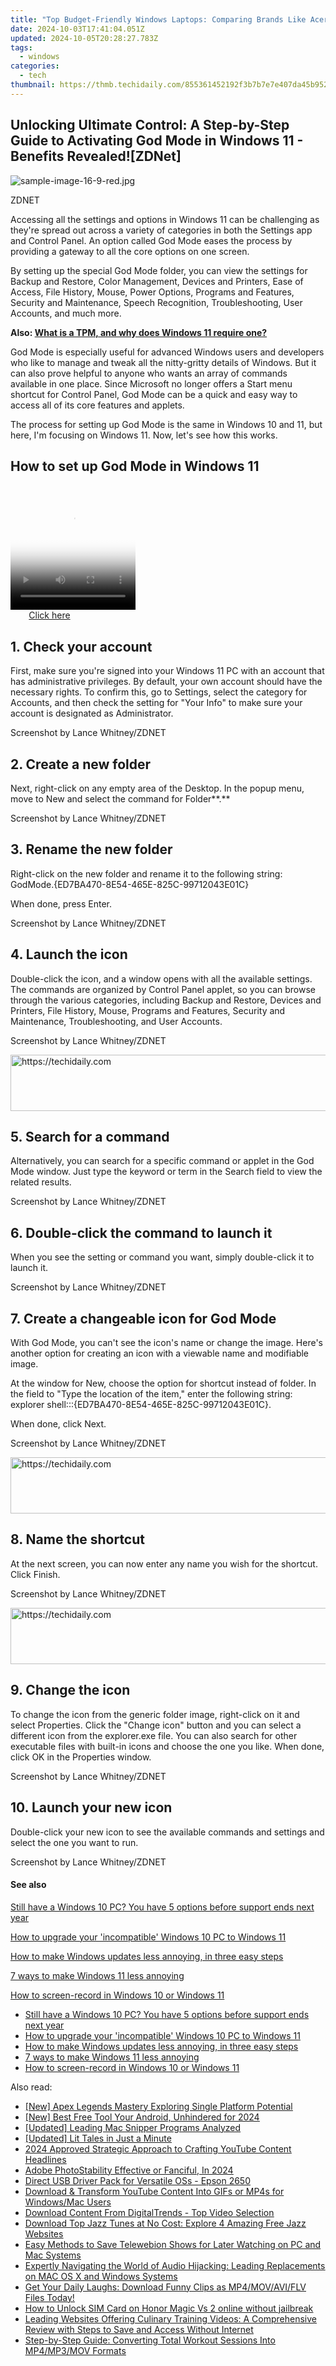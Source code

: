 ```yaml
---
title: "Top Budget-Friendly Windows Laptops: Comparing Brands Like Acer & Dell | ZDNet's Guide"
date: 2024-10-03T17:41:04.051Z
updated: 2024-10-05T20:28:27.783Z
tags:
  - windows
categories:
  - tech
thumbnail: https://thmb.techidaily.com/855361452192f3b7b7e7e407da45b95275a5f560d0d0de9b64cf3676aeaaee8b.jpg
---
```


## Unlocking Ultimate Control: A Step-by-Step Guide to Activating God Mode in Windows 11 - Benefits Revealed![ZDNet]

![sample-image-16-9-red.jpg](https://www.zdnet.com/a/img/resize/290d9f89bb1ad59305cdd1bad76bc67ae9f2160a/2024/09/09/e4557c45-e6e1-4d08-9cdd-d6b34abfe241/figure-top-how-to-manage-windows-11-with-god-mode.jpg?auto=webp&width=1280)

ZDNET

Accessing all the settings and options in Windows 11 can be challenging as they're spread out across a variety of categories in both the Settings app and Control Panel. An option called God Mode eases the process by providing a gateway to all the core options on one screen.

By setting up the special God Mode folder, you can view the settings for Backup and Restore, Color Management, Devices and Printers, Ease of Access, File History, Mouse, Power Options, Programs and Features, Security and Maintenance, Speech Recognition, Troubleshooting, User Accounts, and much more.

**Also: [What is a TPM, and why does Windows 11 require one?](https://www.zdnet.com/article/what-is-a-tpm-and-why-does-windows-11-require-one/)**

God Mode is especially useful for advanced Windows users and developers who like to manage and tweak all the nitty-gritty details of Windows. But it can also prove helpful to anyone who wants an array of commands available in one place. Since Microsoft no longer offers a Start menu shortcut for Control Panel, God Mode can be a quick and easy way to access all of its core features and applets.

The process for setting up God Mode is the same in Windows 10 and 11, but here, I'm focusing on Windows 11\. Now, let's see how this works.

## How to set up God Mode in Windows 11 

<!-- affiliate ads begin -->
<span id="1304648">
					<video width="200" height="200" style="cursor:pointer"
           poster="//a.impactradius-go.com/display-clicktoplayimage/1304648.png"
           onclick="if(!this.playClicked){this.play();this.setAttribute('controls',true);this.playClicked=true;}">
	   <source src="//a.impactradius-go.com/display-ad/15852-1304648">
	   <img src="//a.impactradius-go.com/display-clicktoplayimage/1304648.png" style="border: none; height: 100%; width: 100%; object-fit: contain">
	</video>
	<div style="width:125px;text-align:center"><a href="javascript:window.open(decodeURIComponent('https%3A%2F%2Fthefitville.pxf.io%2Fc%2F5597632%2F1304648%2F15852'), '_blank');void(0);">Click here</a></div>
</span>
<img height="0" width="0" src="https://imp.pxf.io/i/5597632/1304648/15852" style="position:absolute;visibility:hidden;" border="0" />
<!-- affiliate ads end -->

## 1\. Check your account

First, make sure you're signed into your Windows 11 PC with an account that has administrative privileges. By default, your own account should have the necessary rights. To confirm this, go to Settings, select the category for Accounts, and then check the setting for "Your Info" to make sure your account is designated as Administrator.

Screenshot by Lance Whitney/ZDNET

## 2\. Create a new folder

Next, right-click on any empty area of the Desktop. In the popup menu, move to New and select the command for Folder**.**

Screenshot by Lance Whitney/ZDNET

## 3\. Rename the new folder

Right-click on the new folder and rename it to the following string:  
 GodMode.{ED7BA470-8E54-465E-825C-99712043E01C}

When done, press Enter.

Screenshot by Lance Whitney/ZDNET

## 4\. Launch the icon

Double-click the icon, and a window opens with all the available settings. The commands are organized by Control Panel applet, so you can browse through the various categories, including Backup and Restore, Devices and Printers, File History, Mouse, Programs and Features, Security and Maintenance, Troubleshooting, and User Accounts.

Screenshot by Lance Whitney/ZDNET

<!-- affiliate ads begin -->
<a href="https://unicoeye.pxf.io/c/5597632/2134496/18498" target="_top" id="2134496">
  <img src="//a.impactradius-go.com/display-ad/18498-2134496" border="0" alt="https://techidaily.com" width="728" height="90"/>
</a>
<img height="0" width="0" src="https://unicoeye.pxf.io/i/5597632/2134496/18498" style="position:absolute;visibility:hidden;" border="0" />
<!-- affiliate ads end -->

## 5\. Search for a command

Alternatively, you can search for a specific command or applet in the God Mode window. Just type the keyword or term in the Search field to view the related results.

Screenshot by Lance Whitney/ZDNET

## 6\. Double-click the command to launch it

When you see the setting or command you want, simply double-click it to launch it.

Screenshot by Lance Whitney/ZDNET

## 7\. Create a changeable icon for God Mode

With God Mode, you can't see the icon's name or change the image. Here's another option for creating an icon with a viewable name and modifiable image.

At the window for New, choose the option for shortcut instead of folder. In the field to "Type the location of the item," enter the following string:  
 explorer shell:::{ED7BA470-8E54-465E-825C-99712043E01C}.

When done, click Next.

Screenshot by Lance Whitney/ZDNET

<!-- affiliate ads begin -->
<a href="https://appsumo.8odi.net/c/5597632/2123731/7443" target="_top" id="2123731">
  <img src="//a.impactradius-go.com/display-ad/7443-2123731" border="0" alt="https://techidaily.com" width="728" height="90"/>
</a>
<img height="0" width="0" src="https://appsumo.8odi.net/i/5597632/2123731/7443" style="position:absolute;visibility:hidden;" border="0" />
<!-- affiliate ads end -->

## 8\. Name the shortcut

At the next screen, you can now enter any name you wish for the shortcut. Click Finish.

Screenshot by Lance Whitney/ZDNET

<!-- affiliate ads begin -->
<a href="https://appsumo.8odi.net/c/5597632/2144287/7443" target="_top" id="2144287">
  <img src="//a.impactradius-go.com/display-ad/7443-2144287" border="0" alt="https://techidaily.com" width="600" height="90"/>
</a>
<img height="0" width="0" src="https://appsumo.8odi.net/i/5597632/2144287/7443" style="position:absolute;visibility:hidden;" border="0" />
<!-- affiliate ads end -->

## 9\. Change the icon

To change the icon from the generic folder image, right-click on it and select Properties. Click the "Change icon" button and you can select a different icon from the explorer.exe file. You can also search for other executable files with built-in icons and choose the one you like. When done, click OK in the Properties window.

Screenshot by Lance Whitney/ZDNET

## 10\. Launch your new icon

Double-click your new icon to see the available commands and settings and select the one you want to run.

Screenshot by Lance Whitney/ZDNET

#### See also

[Still have a Windows 10 PC? You have 5 options before support ends next year](https://www.zdnet.com/article/still-have-a-windows-10-pc-you-have-5-options-before-support-ends-in-2025/ "Still have a Windows 10 PC? You have 5 options before support ends next year")

[How to upgrade your 'incompatible' Windows 10 PC to Windows 11](https://www.zdnet.com/article/how-to-upgrade-your-incompatible-windows-10-pc-to-windows-11/ "How to upgrade your 'incompatible' Windows 10 PC to Windows 11")

[How to make Windows updates less annoying, in three easy steps](https://www.zdnet.com/article/how-to-make-windows-update-less-annoying-in-three-easy-steps/ "How to make Windows updates less annoying, in three easy steps")

[7 ways to make Windows 11 less annoying](https://www.zdnet.com/article/seven-ways-to-make-windows-11-less-annoying/ "7 ways to make Windows 11 less annoying")

[How to screen-record in Windows 10 or Windows 11](https://www.zdnet.com/article/how-to-screen-record-in-windows-10-or-11/ "How to screen-record in Windows 10 or Windows 11")

* [Still have a Windows 10 PC? You have 5 options before support ends next year](https://www.zdnet.com/article/still-have-a-windows-10-pc-you-have-5-options-before-support-ends-in-2025/ "Still have a Windows 10 PC? You have 5 options before support ends next year")
* [How to upgrade your 'incompatible' Windows 10 PC to Windows 11](https://www.zdnet.com/article/how-to-upgrade-your-incompatible-windows-10-pc-to-windows-11/ "How to upgrade your 'incompatible' Windows 10 PC to Windows 11")
* [How to make Windows updates less annoying, in three easy steps](https://www.zdnet.com/article/how-to-make-windows-update-less-annoying-in-three-easy-steps/ "How to make Windows updates less annoying, in three easy steps")
* [7 ways to make Windows 11 less annoying](https://www.zdnet.com/article/seven-ways-to-make-windows-11-less-annoying/ "7 ways to make Windows 11 less annoying")
* [How to screen-record in Windows 10 or Windows 11](https://www.zdnet.com/article/how-to-screen-record-in-windows-10-or-11/ "How to screen-record in Windows 10 or Windows 11")

<ins class="adsbygoogle"
     style="display:block"
     data-ad-format="autorelaxed"
     data-ad-client="ca-pub-7571918770474297"
     data-ad-slot="1223367746"></ins>

<ins class="adsbygoogle"
     style="display:block"
     data-ad-client="ca-pub-7571918770474297"
     data-ad-slot="8358498916"
     data-ad-format="auto"
     data-full-width-responsive="true"></ins>

<span class="atpl-alsoreadstyle">Also read:</span>
<div><ul>
<li><a href="https://visual-screen-recording.techidaily.com/new-apex-legends-mastery-exploring-single-platform-potential/"><u>[New] Apex Legends Mastery Exploring Single Platform Potential</u></a></li>
<li><a href="https://digital-screen-recording.techidaily.com/new-best-free-tool-your-android-unhindered-for-2024/"><u>[New] Best Free Tool Your Android, Unhindered for 2024</u></a></li>
<li><a href="https://screen-video-capture.techidaily.com/updated-leading-mac-snipper-programs-analyzed/"><u>[Updated] Leading Mac Snipper Programs Analyzed</u></a></li>
<li><a href="https://facebook-videos.techidaily.com/updated-lit-tales-in-just-a-minute/"><u>[Updated] Lit Tales in Just a Minute</u></a></li>
<li><a href="https://youtube-stream.techidaily.com/2024-approved-strategic-approach-to-crafting-youtube-content-headlines/"><u>2024 Approved Strategic Approach to Crafting YouTube Content Headlines</u></a></li>
<li><a href="https://extra-tips.techidaily.com/adobe-photostability-effective-or-fanciful-in-2024/"><u>Adobe PhotoStability Effective or Fanciful, In 2024</u></a></li>
<li><a href="https://driver-install.techidaily.com/direct-usb-driver-pack-for-versatile-oss-epson-2650/"><u>Direct USB Driver Pack for Versatile OSs - Epson 2650</u></a></li>
<li><a href="https://win-latest.techidaily.com/download-and-transform-youtube-content-into-gifs-or-mp4s-for-windowsmac-users/"><u>Download & Transform YouTube Content Into GIFs or MP4s for Windows/Mac Users</u></a></li>
<li><a href="https://win-latest.techidaily.com/download-content-from-digitaltrends-top-video-selection/"><u>Download Content From DigitalTrends - Top Video Selection</u></a></li>
<li><a href="https://win-dash.techidaily.com/download-top-jazz-tunes-at-no-cost-explore-4-amazing-free-jazz-websites/"><u>Download Top Jazz Tunes at No Cost: Explore 4 Amazing Free Jazz Websites</u></a></li>
<li><a href="https://win-latest.techidaily.com/easy-methods-to-save-telewebion-shows-for-later-watching-on-pc-and-mac-systems/"><u>Easy Methods to Save Telewebion Shows for Later Watching on PC and Mac Systems</u></a></li>
<li><a href="https://win-latest.techidaily.com/expertly-navigating-the-world-of-audio-hijacking-leading-replacements-on-mac-os-x-and-windows-systems/"><u>Expertly Navigating the World of Audio Hijacking: Leading Replacements on MAC OS X and Windows Systems</u></a></li>
<li><a href="https://win-latest.techidaily.com/get-your-daily-laughs-download-funny-clips-as-mp4movaviflv-files-today/"><u>Get Your Daily Laughs: Download Funny Clips as MP4/MOV/AVI/FLV Files Today!</u></a></li>
<li><a href="https://sim-unlock.techidaily.com/how-to-unlock-sim-card-on-honor-magic-vs-2-online-without-jailbreak-by-drfone-android/"><u>How to Unlock SIM Card on Honor Magic Vs 2 online without jailbreak</u></a></li>
<li><a href="https://win-latest.techidaily.com/leading-websites-offering-culinary-training-videos-a-comprehensive-review-with-steps-to-save-and-access-without-internet/"><u>Leading Websites Offering Culinary Training Videos: A Comprehensive Review with Steps to Save and Access Without Internet</u></a></li>
<li><a href="https://win-latest.techidaily.com/step-by-step-guide-converting-total-workout-sessions-into-mp4mp3mov-formats/"><u>Step-by-Step Guide: Converting Total Workout Sessions Into MP4/MP3/MOV Formats</u></a></li>
</ul></div>

